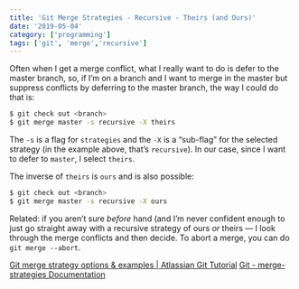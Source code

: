 ```yaml
---
title: 'Git Merge Strategies - Recursive - Theirs (and Ours)'
date: '2019-05-04'
category: ['programming']
tags: ['git', 'merge','recursive']
---
```

Often when I get a merge conflict, what I really want to do is defer to the master branch, so, if I’m on a branch and I want to merge in the master but suppress conflicts by deferring to the master branch, the way I could do that is:

```bash
$ git check out <branch>
$ git merge master -s recursive -X theirs
```

The `-s` is a flag for `strategies` and the `-X` is a “sub-flag” for the selected strategy (in the example above, that’s `recursive`). In our case, since I want to defer to `master`, I select `theirs`.

The inverse of `theirs` is `ours` and is also possible:
```bash
$ git check out <branch>
$ git merge master -s recursive -X ours
```

Related: if you aren’t sure *before* hand (and I’m never confident enough to just go straight away with a recursive strategy of ours *or* theirs — I look through the merge conflicts and then decide. To abort a merge, you can do `git merge --abort`.

[Git merge strategy options & examples | Atlassian Git Tutorial](https://www.atlassian.com/git/tutorials/using-branches/merge-strategy)
[Git - merge-strategies Documentation](https://git-scm.com/docs/merge-strategies)